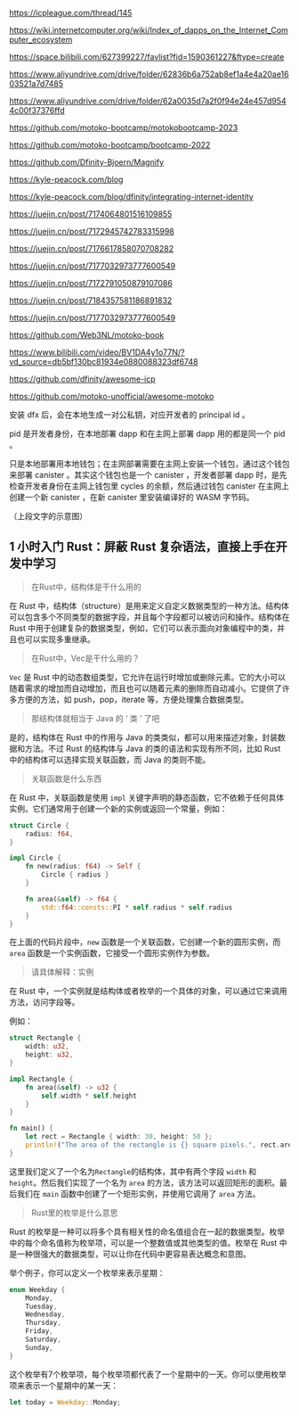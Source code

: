 https://icpleague.com/thread/145

https://wiki.internetcomputer.org/wiki/Index_of_dapps_on_the_Internet_Computer_ecosystem

https://space.bilibili.com/627399227/favlist?fid=1590361227&ftype=create

https://www.aliyundrive.com/drive/folder/62836b6a752ab8ef1a4e4a20ae1603521a7d7485

https://www.aliyundrive.com/drive/folder/62a0035d7a2f0f94e24e457d9544c00f37376ffd

https://github.com/motoko-bootcamp/motokobootcamp-2023

https://github.com/motoko-bootcamp/bootcamp-2022

https://github.com/Dfinity-Bjoern/Magnify

https://kyle-peacock.com/blog

https://kyle-peacock.com/blog/dfinity/integrating-internet-identity

https://juejin.cn/post/7174064801516109855

https://juejin.cn/post/7172945742783315998

https://juejin.cn/post/7176617858070708282

https://juejin.cn/post/7177032973777600549

https://juejin.cn/post/7172791050879107086

https://juejin.cn/post/7184357581186891832

https://juejin.cn/post/7177032973777600549

https://github.com/Web3NL/motoko-book

https://www.bilibili.com/video/BV1DA4y1o77N/?vd_source=db5bf130bc81934e0880088323df6748



https://github.com/dfinity/awesome-icp

https://github.com/motoko-unofficial/awesome-motoko





安装 dfx 后，会在本地生成一对公私钥，对应开发者的 principal id 。



pid 是开发者身份，在本地部署 dapp 和在主网上部署 dapp 用的都是同一个 pid 。

只是本地部署用本地钱包；在主网部署需要在主网上安装一个钱包，通过这个钱包来部署 canister 。其实这个钱包也是一个 canister ，开发者部署 dapp 时，是先检查开发者身份在主网上钱包里 cycles 的余额，然后通过钱包 canister 在主网上创建一个新 canister ，在新 canister 里安装编译好的 WASM 字节码。

（上段文字的示意图）













## 1 小时入门 Rust：屏蔽 Rust 复杂语法，直接上手在开发中学习

> 在Rust中，结构体是干什么用的

在 Rust 中，结构体（structure）是用来定义自定义数据类型的一种方法。结构体可以包含多个不同类型的数据字段，并且每个字段都可以被访问和操作。结构体在 Rust 中用于创建复杂的数据类型，例如，它们可以表示面向对象编程中的类，并且也可以实现多重继承。



> 在Rust中，Vec是干什么用的？

`Vec` 是 Rust 中的动态数组类型，它允许在运行时增加或删除元素。它的大小可以随着需求的增加而自动增加，而且也可以随着元素的删除而自动减小。它提供了许多方便的方法，如 push，pop，iterate 等，方便处理集合数据类型。



> 那结构体就相当于 Java 的 ‘ 类 ’ 了吧

是的，结构体在 Rust 中的作用与 Java 的类类似，都可以用来描述对象，封装数据和方法。不过 Rust 的结构体与 Java 的类的语法和实现有所不同，比如 Rust 中的结构体可以选择实现关联函数，而 Java 的类则不能。



> 关联函数是什么东西

在 Rust 中，关联函数是使用 `impl` 关键字声明的静态函数，它不依赖于任何具体实例。它们通常用于创建一个新的实例或返回一个常量，例如：

```rust
struct Circle {
    radius: f64,
}

impl Circle {
    fn new(radius: f64) -> Self {
        Circle { radius }
    }

    fn area(&self) -> f64 {
        std::f64::consts::PI * self.radius * self.radius
    }
}
```

在上面的代码片段中，`new` 函数是一个关联函数，它创建一个新的圆形实例，而 `area` 函数是一个实例函数，它接受一个圆形实例作为参数。



> 请具体解释：实例

在 Rust 中，一个实例就是结构体或者枚举的一个具体的对象，可以通过它来调用方法，访问字段等。

例如：

```rust
struct Rectangle {
    width: u32,
    height: u32,
}

impl Rectangle {
    fn area(&self) -> u32 {
        self.width * self.height
    }
}

fn main() {
    let rect = Rectangle { width: 30, height: 50 };
    println!("The area of the rectangle is {} square pixels.", rect.area());
}
```

这里我们定义了一个名为`Rectangle`的结构体，其中有两个字段 `width` 和 `height`。然后我们实现了一个名为 `area` 的方法，该方法可以返回矩形的面积。最后我们在 `main` 函数中创建了一个矩形实例，并使用它调用了 `area` 方法。



> Rust里的枚举是什么意思

Rust 的枚举是一种可以将多个具有相关性的命名值组合在一起的数据类型。枚举中的每个命名值称为枚举项，可以是一个整数值或其他类型的值。枚举在 Rust 中是一种很强大的数据类型，可以让你在代码中更容易表达概念和意图。

举个例子，你可以定义一个枚举来表示星期：

```rust
enum Weekday {
    Monday,
    Tuesday,
    Wednesday,
    Thursday,
    Friday,
    Saturday,
    Sunday,
}
```

这个枚举有7个枚举项，每个枚举项都代表了一个星期中的一天。你可以使用枚举项来表示一个星期中的某一天：

```rust
let today = Weekday::Monday;
```
